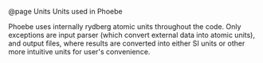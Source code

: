 @page Units Units used in Phoebe

Phoebe uses internally rydberg atomic units throughout the code. Only exceptions are input parser (which convert external data into atomic units), and output files, where results are converted into either SI units or other more intuitive units for user's convenience.